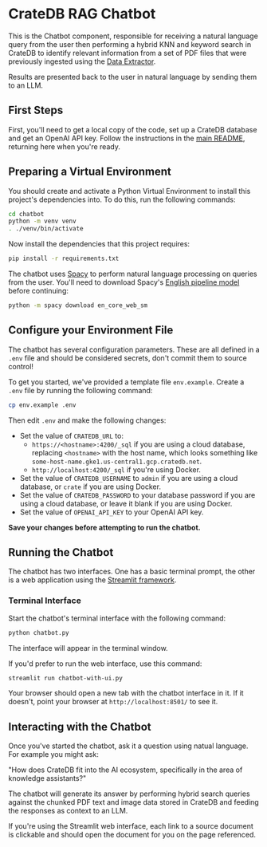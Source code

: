 # CrateDB RAG Chatbot

This is the Chatbot component, responsible for receiving a natural language query from the user then performing a hybrid KNN and keyword search in CrateDB to identify relevant information from a set of PDF files that were previously ingested using the [Data Extractor](../data-extractor/).

Results are presented back to the user in natural language by sending them to an LLM.

## First Steps

First, you'll need to get a local copy of the code, set up a CrateDB database and get an OpenAI API key.  Follow the instructions in the [main README](../README.md), returning here when you're ready.

## Preparing a Virtual Environment

You should create and activate a Python Virtual Environment to install this project's dependencies into.  To do this, run the following commands:

```bash
cd chatbot
python -m venv venv
. ./venv/bin/activate
```

Now install the dependencies that this project requires:

```bash
pip install -r requirements.txt
```

The chatbot uses [Spacy](https://spacy.io/) to perform natural language processing on queries from the user.  You'll need to download Spacy's [English pipeline model](https://spacy.io/models/en#en_core_web_sm) before continuing:

```bash
python -m spacy download en_core_web_sm
```

## Configure your Environment File

The chatbot has several configuration parameters.  These are all defined in a `.env` file and should be considered secrets, don't commit them to source control!

To get you started, we've provided a template file `env.example`.  Create a `.env` file by running the following command:

```bash
cp env.example .env
```

Then edit `.env` and make the following changes:

* Set the value of `CRATEDB_URL` to:
  * `https://<hostname>:4200/_sql` if you are using a cloud database, replacing `<hostname>` with the host name, which looks something like `some-host-name.gke1.us-central1.gcp.cratedb.net`.
  * `http://localhost:4200/_sql` if you're using Docker.
* Set the value of `CRATEDB_USERNAME` to `admin` if you are using a cloud database, or `crate` if you are using Docker.
* Set the value of `CRATEDB_PASSWORD` to your database password if you are using a cloud database, or leave it blank if you are using Docker.
* Set the value of `OPENAI_API_KEY` to your OpenAI API key.

**Save your changes before attempting to run the chatbot.**

## Running the Chatbot

The chatbot has two interfaces.  One has a basic terminal prompt, the other is a web application using the [Streamlit framework](https://streamlit.io/).

### Terminal Interface

Start the chatbot's terminal interface with the following command:

```bash
python chatbot.py
```

The interface will appear in the terminal window.

If you'd prefer to run the web interface, use this command:

```bash
streamlit run chatbot-with-ui.py
```

Your browser should open a new tab with the chatbot interface in it.  If it doesn't, point your browser at `http://localhost:8501/` to see it.

## Interacting with the Chatbot

Once you've started the chatbot, ask it a question using natual language.  For example you might ask:

"How does CrateDB fit into the AI ecosystem, specifically in the area of knowledge assistants?"

The chatbot will generate its answer by performing hybrid search queries against the chunked PDF text and image data stored in CrateDB and feeding the responses as context to an LLM.

If you're using the Streamlit web interface, each link to a source document is clickable and should open the document for you on the page referenced.
